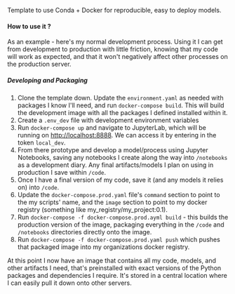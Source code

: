 Template to use Conda + Docker for reproducible, easy to deploy models.

#### How to use it ?

As an example - here's my normal development process. Using it I can get from development to production with little friction, knowing that my code will work as expected, and that it won't negatively affect other processes on the production server.

##### Developing and Packaging

1. Clone the template down. Update the `environment.yaml` as needed with packages I know I'll need, and run `docker-compose build`. This will build the development image with all the packages I defined installed within it.
2. Create a `.env_dev` file with development environment variables
3. Run `docker-compose up` and navigate to JupyterLab, which will be running on [http://localhost:8888](http://localhost:8888). We can access it by entering in the token `local_dev`.
4. From there prototype and develop a model/process using Jupyter Notebooks, saving any notebooks I create along the way into `/notebooks` as a development diary. Any final artifacts/models I plan on using in production I save within `/code`.
5. Once I have a final version of my code, save it (and any models it relies on) into `/code`.
6. Update the `docker-compose.prod.yaml` file's `command` section to point to the my scripts' name, and the `image` section to point to my docker registry (something like my_registry/my_project:0.1).
7. Run `docker-compose -f docker-compose.prod.ayml build` - this builds the production version of the image, packaging everything in the `/code` and `/notebooks` directories directly onto the image.
8. Run `docker-compose -f docker-compose.prod.yaml push` which pushes that packaged image into my organizations docker registry.

At this point I now have an image that contains all my code, models, and other artifacts I need, that's preinstalled with exact versions of the Python packages and dependencies I require. It's stored in a central location where I can easily pull it down onto other servers.
